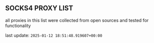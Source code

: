 ## SOCKS4 PROXY LIST

all proxies in this list were collected from open sources and tested for functionality

last update: `2025-01-12 18:51:48.919607+00:00`